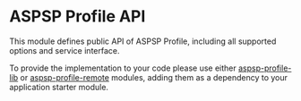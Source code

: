 # ASPSP Profile API
This module defines public API of ASPSP Profile, including all supported options and service interface.

To provide the implementation to your code please use either [aspsp-profile-lib](../aspsp-profile-lib/README.md) or [aspsp-profile-remote](../aspsp-profile-remote/README.md) modules,
adding them as a dependency to your application starter module.
